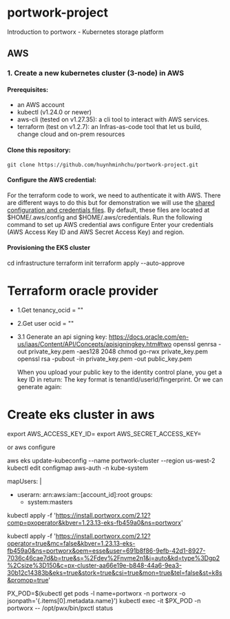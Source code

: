 # portwork-project
Introduction to portworx - Kubernetes storage platform

## **AWS**

### 1. Create a new kubernetes cluster (3-node) in AWS

#### Prerequisites:
- an AWS account
- kubectl (v1.24.0 or newer)
- aws-cli (tested on v1.27.35): a cli tool to interact with AWS services.
- terraform (test on v1.2.7): an Infras-as-code tool that let us build, change cloud and on-prem resources

#### Clone this repository:
    git clone https://github.com/huynhminhchu/portwork-project.git

#### Configure the AWS credential:
For the terraform code to work, we need to authenticate it with AWS. There are different ways to do this but for demonstration we will use the [shared configuration and credentials files](https://docs.aws.amazon.com/cli/latest/userguide/cli-configure-files.html). By default, these files are located at $HOME/.aws/config and $HOME/.aws/credentials.
Run the following command to set up AWS credential
    aws configure
Enter your credentials (AWS Access Key ID and AWS Secret Access Key) and region.

#### Provisioning the EKS cluster
  cd infrastructure
  terraform init
  terraform apply --auto-approve





















# Terraform oracle provider
- 1.Get tenancy_ocid = ""
- 2.Get user ocid = "" 
- 3.1 Generate an api signing key: https://docs.oracle.com/en-us/iaas/Content/API/Concepts/apisigningkey.htm#two
  openssl genrsa -out private_key.pem -aes128 2048
  chmod go-rwx private_key.pem
  openssl rsa -pubout -in private_key.pem -out public_key.pem

    When you upload your public key to the identity control plane, you get a key ID in return:
    The key format is tenantId/userId/fingerprint.
    Or we can generate again: 


# Create eks cluster in aws
export AWS_ACCESS_KEY_ID=
export AWS_SECRET_ACCESS_KEY=

or aws configure


aws eks update-kubeconfig --name portwork-cluster --region us-west-2
kubectl edit configmap aws-auth -n kube-system

mapUsers: |
  - userarn: arn:aws:iam::[account_id]:root
    groups:
    - system:masters


kubectl apply -f 'https://install.portworx.com/2.12?comp=pxoperator&kbver=1.23.13-eks-fb459a0&ns=portworx'

kubectl apply -f 'https://install.portworx.com/2.12?operator=true&mc=false&kbver=1.23.13-eks-fb459a0&ns=portworx&oem=esse&user=691b8f86-9efb-42d1-8927-7036c46cae7d&b=true&s=%2Fdev%2Fnvme2n1&j=auto&kd=type%3Dgp2%2Csize%3D150&c=px-cluster-aa66e19e-b848-44a6-9ea3-30b12c14383b&eks=true&stork=true&csi=true&mon=true&tel=false&st=k8s&promop=true'

PX_POD=$(kubectl get pods -l name=portworx -n portworx -o jsonpath='{.items[0].metadata.name}')
kubectl exec -it $PX_POD -n portworx -- /opt/pwx/bin/pxctl status